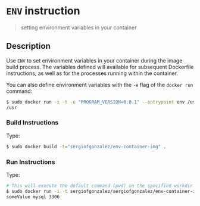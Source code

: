 # `ENV` instruction
> setting environment variables in your container

## Description
Use `ENV` to set environment variables in your container during the image build process. The variables defined will available for subsequent Dockerfile instructions, as well as for the processes running within the container.


You can also define environment variables with the `-e` flag of the `docker run` command:
```bash
$ sudo docker run -i -t -e "PROGRAM_VERSION=0.0.1" --entrypoint env /usr sergiofgonzalez/env-container-img
/usr
```

### Build Instructions
Type:
```bash
$ sudo docker build -t="sergiofgonzalez/env-container-img" .
```
### Run Instructions
Type:
```bash
# This will execute the default command (pwd) on the specified workdir
$ sudo docker run -i -t sergiofgonzalez/sergiofgonzalez/env-container-img
someValue mysql 3306
```
